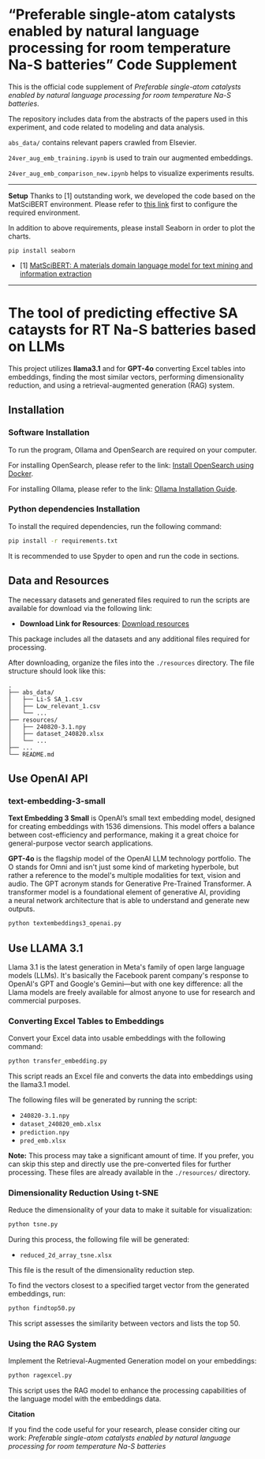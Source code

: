 # “Preferable single-atom catalysts enabled by natural language processing for room temperature Na-S batteries” Code Supplement 

This is the official code supplement of *Preferable single-atom catalysts enabled by natural language processing for room temperature Na-S batteries*.

The repository includes data from the abstracts of the papers used in this experiment, and code related to modeling and data analysis.



`abs_data/` contains relevant papers crawled from Elsevier.

`24ver_aug_emb_training.ipynb` is used to train our augmented embeddings.

`24ver_aug_emb_comparison_new.ipynb` helps to visualize experiments results.

---

**Setup**
Thanks to [1] outstanding work, we developed the code based on the MatSciBERT environment. Please refer to [this link](https://github.com/M3RG-IITD/MatSciBERT) first to configure the required environment.

In addition to above requirements, please install Seaborn in order to plot the charts.

`pip install seaborn`


- [1] [MatSciBERT: A materials domain language model for text mining and information extraction](https://www.nature.com/articles/s41524-022-00784-w)
---



# The tool of predicting effective SA cataysts for RT Na-S batteries based on LLMs
This project utilizes **llama3.1** and for **GPT-4o** converting Excel tables into embeddings, finding the most similar vectors, performing dimensionality reduction, and using a retrieval-augmented generation (RAG) system.

## Installation

### Software  Installation

To run the program, Ollama and OpenSearch are required on your computer. 

For installing OpenSearch, please refer to the link: [Install OpenSearch using Docker](https://opensearch.org/docs/latest/install-and-configure/install-opensearch/docker/).

For installing Ollama, please refer to the link: [Ollama Installation Guide](https://ollama.com/).


### Python dependencies  Installation
To install the required dependencies, run the following command:

```bash
pip install -r requirements.txt
```
It is recommended to use Spyder to open and run the code in sections.


## Data and Resources

The necessary datasets and generated files required to run the scripts are available for download via the following link:
- **Download Link for Resources**: [Download resources](https://drive.google.com/drive/folders/1MiYhggWrE7LT9Hs5rsCUqqUEBqEp8GOF?usp=sharing)

This package includes all the datasets and any additional files required for processing. 

After downloading, organize the files into the `./resources` directory. The file structure should look like this:

```
.
├── abs_data/
│   ├── Li-S SA_1.csv
│   ├── Low_relevant_1.csv
│   └── ...
├── resources/
│   ├── 240820-3.1.npy
│   ├── dataset_240820.xlsx
│   └── ...
├── ...
└── README.md
```

## Use OpenAI API 

### text-embedding-3-small
**Text Embedding 3 Small** is OpenAI’s small text embedding model, designed for creating embeddings with 1536 dimensions. This model offers a balance between cost-efficiency and performance, making it a great choice for general-purpose vector search applications.


**GPT-4o** is the flagship model of the OpenAI LLM technology portfolio. The O stands for Omni and isn't just some kind of marketing hyperbole, but rather a reference to the model's multiple modalities for text, vision and audio.
The GPT acronym stands for Generative Pre-Trained Transformer. A transformer model is a foundational element of generative AI, providing a neural network architecture that is able to understand and generate new outputs.


```bash
python textembeddings3_openai.py
```



## Use LLAMA 3.1

Llama 3.1 is the latest generation in Meta's family of open large language models (LLMs). It's basically the Facebook parent company's response to OpenAI's GPT and Google's Gemini—but with one key difference: all the Llama models are freely available for almost anyone to use for research and commercial purposes. 

### Converting Excel Tables to Embeddings
Convert your Excel data into usable embeddings with the following command:

```bash
python transfer_embedding.py
```

This script reads an Excel file and converts the data into embeddings using the llama3.1 model.

The following files will be generated by running the script:

- `240820-3.1.npy`
- `dataset_240820_emb.xlsx`
- `prediction.npy`
- `pred_emb.xlsx`


**Note:** This process may take a significant amount of time. If you prefer, you can skip this step and directly use the pre-converted files for further processing. These files are already available in the `./resources/` directory.

###  Dimensionality Reduction Using t-SNE

Reduce the dimensionality of your data to make it suitable for visualization:

```bash
python tsne.py
```

During this process, the following file will be generated:

- `reduced_2d_array_tsne.xlsx`

This file is the result of the dimensionality reduction step.



To find the vectors closest to a specified target vector from the generated embeddings, run:

```bash
python findtop50.py
```

This script assesses the similarity between vectors and lists the top 50.


### Using the RAG System

Implement the Retrieval-Augmented Generation model on your embeddings:

```bash
python ragexcel.py
```

This script uses the RAG model to enhance the processing capabilities of the language model with the embeddings data.

**Citation**

 If you find the code useful for your research, please consider citing our work:
*Preferable single-atom catalysts enabled by natural language processing for room temperature Na-S batteries*

